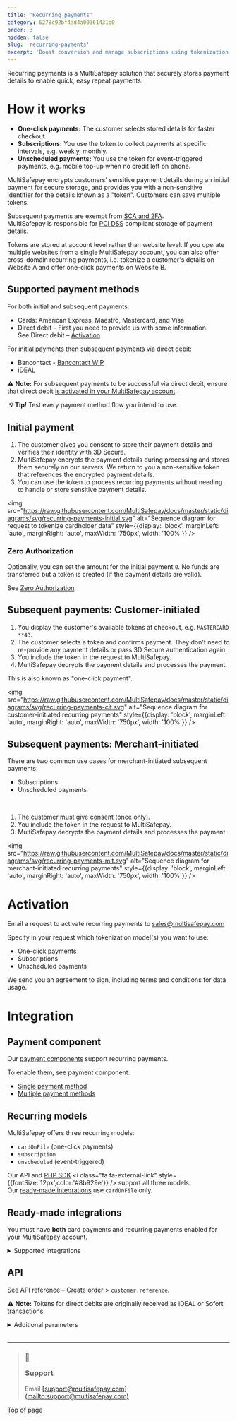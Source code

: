 ```yaml
---
title: 'Recurring payments'
category: 6278c92bf4ad4a00361431b0
order: 3
hidden: false
slug: 'recurring-payments'
excerpt: 'Boost conversion and manage subscriptions using tokenization.'
---
```

Recurring payments is a MultiSafepay solution that securely stores payment details to enable quick, easy repeat payments.

# How it works

* **One-click payments:** The customer selects stored details for faster checkout.
* **Subscriptions:** You use the token to collect payments at specific intervals, e.g. weekly, monthly.
* **Unscheduled payments:** You use the token for event-triggered payments, e.g. mobile top-up when no credit left on phone.

MultiSafepay encrypts customers' sensitive payment details during an initial payment for secure storage, and provides you with a non-sensitive identifier for the details known as a "token". Customers can save multiple tokens.

Subsequent payments are exempt from [SCA and 2FA](/docs/psd2/).\
MultiSafepay is responsible for [PCI DSS](/docs/pci-dss/) compliant storage of payment details.

Tokens are stored at account level rather than website level. If you operate multiple websites from a single MultiSafepay account, you can also offer cross-domain recurring payments, i.e. tokenize a customer's details on Website A and offer one-click payments on Website B.

## Supported payment methods

For both initial and subsequent payments:

* Cards: American Express, Maestro, Mastercard, and Visa
* Direct debit – First you need to provide us with some information. <br /> See Direct debit – [Activation](/docs/direct-debit/#activation).

For initial payments then subsequent payments via direct debit:

* Bancontact - [Bancontact WIP](/docs/bancontact#bancontact-wip-service)
* iDEAL

**⚠️ Note:**  For subsequent payments to be successful via direct debit, ensure that direct debit [is activated in your MultiSafepay account](/docs/direct-debit/#activation).

 **💡 Tip!** Test every payment method flow you intend to use.

## Initial payment

1. The customer gives you consent to store their payment details and verifies their identity with 3D Secure.
2. MultiSafepay encrypts the payment details during processing and stores them securely on our servers. We return to you a non-sensitive token that references the encrypted payment details.
3. You can use the token to process recurring payments without needing to handle or store sensitive payment details.

<img src="https://raw.githubusercontent.com/MultiSafepay/docs/master/static/diagrams/svg/recurring-payments-initial.svg" alt="Sequence diagram for request to tokenize cardholder data" style={{display: 'block', marginLeft: 'auto', marginRight: 'auto', maxWidth: '750px', width: '100%'}} />

### Zero Authorization

Optionally, you can set the amount for the initial payment `0`. No funds are transferred but a token is created (if the payment details are valid).

See [Zero Authorization](/docs/zero-authorization/).

## Subsequent payments: Customer-initiated

1. You display the customer's available tokens at checkout, e.g. `MASTERCARD **43`.
2. The customer selects a token and confirms payment. They don't need to re-provide any payment details or pass 3D Secure authentication again.
3. You include the token in the request to MultiSafepay.
4. MultiSafepay decrypts the payment details and processes the payment.

This is also known as "one-click payment".

<img src="https://raw.githubusercontent.com/MultiSafepay/docs/master/static/diagrams/svg/recurring-payments-cit.svg" alt="Sequence diagram for customer-initiated recurring payments" style={{display: 'block', marginLeft: 'auto', marginRight: 'auto', maxWidth: '750px', width: '100%'}} />

## Subsequent payments: Merchant-initiated

There are two common use cases for merchant-initiated subsequent payments:

* Subscriptions
* Unscheduled payments

<br />

1. The customer must give consent (once only).
2. You include the token in the request to MultiSafepay.
3. MultiSafepay decrypts the payment details and processes the payment.

<img src="https://raw.githubusercontent.com/MultiSafepay/docs/master/static/diagrams/svg/recurring-payments-mit.svg" alt="Sequence diagram for merchant-initiated recurring payments" style={{display: 'block', marginLeft: 'auto', marginRight: 'auto', maxWidth: '750px', width: '100%'}} />

# Activation

Email a request to activate recurring payments to [sales@multisafepay.com](mailto:sales@multisafepay.com)

Specify in your request which tokenization model(s) you want to use:

* One-click payments
* Subscriptions
* Unscheduled payments

We send you an agreement to sign, including terms and conditions for data usage.

# Integration

## Payment component

Our [payment components](/docs/payment-components) support recurring payments.

To enable them, see payment component:

* [Single payment method](/docs/payment-component-single/#how-to-process-recurring-payments)
* [Multiple payment methods](/docs/payment-component-multiple/#how-to-process-recurring-payments)

## Recurring models

MultiSafepay offers three recurring models:

* `cardOnFile` (one-click payments)
* `subscription`
* `unscheduled` (event-triggered)

Our API and <a href="https://github.com/MultiSafepay/php-sdk" target="_blank">PHP SDK</a> <i class="fa fa-external-link" style={{fontSize:'12px',color:'#8b929e'}} /> support all three models.\
Our [ready-made integrations](/docs/our-integrations/) use `cardOnFile` only.

## Ready-made integrations

You must have **both** card payments and recurring payments enabled for your MultiSafepay account.

<details id="supported-integrations">
  <summary>Supported integrations</summary>

  <br />

  We support recurring payments in our plugins for:

  * [Magento 1](/docs/magento-1)
  * [Magento 2](/docs/magento-2)
  * [PrestaShop 1.6](/docs/prestashop-1-6/)
  * [PrestaShop 1.7](/docs/prestashop-1-7/)
  * [Shopware 6](/docs/shopware-6/)
  * [WooCommerce](/docs/woocommerce/)
</details>

## API

See API reference – [Create order](/reference/createorder/) > `customer.reference`.

**⚠️ Note:** Tokens for direct debits are originally received as iDEAL or Sofort transactions.

<details id="additional-parameters">
  <summary>Additional parameters</summary>

  <br />

  | Parameter         | Type   | Description                                                                                                                                                                                           |
  | ----------------- | ------ | ----------------------------------------------------------------------------------------------------------------------------------------------------------------------------------------------------- |
  | `type`            | string | The payment flow for the checkout process. Options: `direct`, `redirect`.                                                                                                                             |
  | `gateway`         | string | The unique `gateway_id` to redirect the customer to the specific payment method. Make a [get gateway](/reference/getgateway/) request. \{\{\< br >}} Options: `AMEX`, `VISA`, `MASTERCARD`, `DIRDEB`. |
  | `recurring_id`    | string | A randomly generated recurring ID for the customer.                                                                                                                                                   |
  | `reference`       | string | The customer's reference number for the token.                                                                                                                                                        |
  | `recurring_model` | string | The type of recurring model to use. Options: `unscheduled`, `cardOnFile`, `subscription`.                                                                                                             |
</details>

<br />

***

<blockquote class="callout callout_info">
  <h3 class="callout-heading false">
    <span class="callout-icon">💬</span>
    <p>Support</p>
  </h3>

  <p>Email <a href="mailto:support@multisafepay.com">[support@multisafepay.com](mailto:support@multisafepay.com)</a></p>
</blockquote>

[Top of page](#)